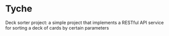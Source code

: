 # Tyche
Deck sorter project: a simple project that implements a RESTful API service for sorting a deck of cards by certain parameters
